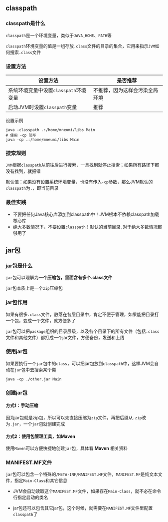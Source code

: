 ## classpath

### classpath是什么

`classpath`是一个环境变量，类似于`JAVA_HOME`、`PATH`等

`classpath`环境变量的值是一组存放`.class`文件的目录的集合，它用来指示`JVM`如何搜索`.class`文件

### 设置方法

| 设置方法                              | 是否推荐                       |
| ------------------------------------- | ------------------------------ |
| 系统环境变量中设置`classpath`环境变量 | 不推荐，因为这样会污染全局环境 |
| 启动JVM时设置`classpath`变量          | 推荐                           |

设置示例

```shell
java -classpath .:/home/mneumi/libs Main
# 使用 -cp 简写
java -cp .:/home/mneumi/libs Main
```

### 搜索规则

`JVM`根据`classpath`从前往后进行搜索，一旦找到就停止搜索；如果所有路径下都没有找到，就报错

默认值：如果没有设置系统环境变量，也没有传入`-cp`参数，那么JVM默认的`classpath`为`.`，即当前目录

### 最佳实践

* 不要把任何Java核心库添加到classpath中！JVM根本不依赖classpath加载核心库
* 绝大多数情况下，不要设置`classpath`！默认的当前目录`.`对于绝大多数情况都够用了



## jar包

### jar包是什么

`jar`包可以理解为**一个压缩包，里面含有多个.class文件**

`jar`包本质上是一个`zip`压缩包

### jar包作用

如果有很多`.class`文件，散落在各层目录中，肯定不便于管理，如果能把目录打一个包，变成一个文件，就方便多了

`jar`包可以把`package`组织的目录层级，以及各个目录下的所有文件（包括`.class`文件和其他文件）都打成一个jar文件，方便备份，发送和上线

### 使用jar包

如果要执行一个`jar`包中的`class`，可以把jar包放到`classpath`中，这样JVM会自动在`jar`包中去搜索某个类

```shell
java -cp ./other.jar Main
```

### 创建jar包

#### 方式1：手动压缩

因为jar包就是zip包，所以可以先直接压缩为`zip`文件，再把后缀从`.zip`改为`.jar`，一个`jar`包就创建完成

#### 方式2：使用包管理工具，如Maven

使用`Maven`可以方便快捷地创建`jar`包，具体看 **Maven** 相关资料

### MANIFEST.MF文件

`jar`包可以包含一个特殊的`/META-INF/MANIFEST.MF`文件，`MANIFEST.MF`是纯文本文件，指定`Main-Class`和其它信息

* JVM会自动读取这个`MANIFEST.MF`文件，如果存在`Main-Class`，就不必在命令行指定启动的类名

* jar包还可以包含其它jar包，这个时候，就需要在`MANIFEST.MF`文件里配置`classpath`了